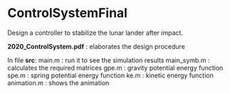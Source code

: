 # ControlSystemFinal

Design a controller to stabilize the lunar lander after impact.

**2020_ControlSystem.pdf** : elaborates the design procedure

In file **src**:
main.m : run it to see the simulation results
main_symb.m : calculates the required matrices
gpe.m : gravity potential energy function
spe.m : spring potential energy function
ke.m : kinetic energy function
animation.m : shows the animation
